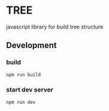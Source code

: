 # TREE

javascript library for build tree structure

## Development

### build
```bash
npm run build
```

### start dev server
```bash
npm run dev
```